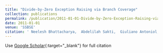 ```yaml
---
title: "Divide-by-Zero Exception Raising via Branch Coverage"
collection: publications
permalink: /publication/2011-01-01-Divide-by-Zero-Exception-Raising-via-Branch-Coverage
date: 2011-01-01
venue: 'SSBSE'
citation: ' Neelesh Bhattacharya,  Abdelilah Sakti,  Giuliano Antoniol,  Yann-Ga&quot;el Gu&apos;eh&apos;eneuc,  Gilles Pesant, &quot;Divide-by-Zero Exception Raising via Branch Coverage.&quot; SSBSE, 2011.'
---
```

Use [Google Scholar](https://scholar.google.com/scholar?q=Divide+by+Zero+Exception+Raising+via+Branch+Coverage){:target="_blank"} for full citation